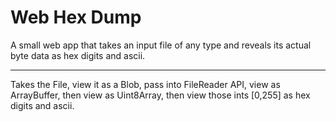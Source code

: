 # Web Hex Dump

A small web app that takes an input file of any type and reveals its actual byte data as hex digits and ascii.

---

Takes the File, view it as a Blob, pass into FileReader API, view as ArrayBuffer, then view as Uint8Array, then view
those ints [0,255] as hex digits and ascii.
